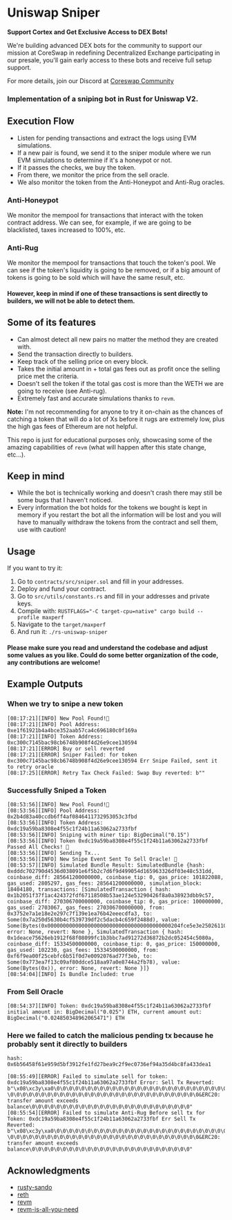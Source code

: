 # Uniswap Sniper

**Support Cortex and Get Exclusive Access to DEX Bots!**

We're building advanced DEX bots for the community to support our mission at CoreSwap in redefining  Decentralized  Exchange participating in our presale, you'll gain early access to these bots and receive full setup support. 

For more details, join our Discord at [Coreswap Community](https://discord.gg/AWDgU4WCwV)

### Implementation of a sniping bot in Rust for Uniswap V2.



## Execution Flow

- Listen for pending transactions and extract the logs using EVM simulations.
- If a new pair is found, we send it to the sniper module where we run EVM simulations to determine if it's a honeypot or not.
- If it passes the checks, we buy the token.
- From there, we monitor the price from the sell oracle.
- We also monitor the token from the Anti-Honeypot and Anti-Rug oracles.

### Anti-Honeypot

We monitor the mempool for transactions that interact with the token contract address. We can see, for example, if we are going to be blacklisted, taxes increased to 100%, etc.

### Anti-Rug

We monitor the mempool for transactions that touch the token's pool. We can see if the token's liquidity is going to be removed, or if a big amount of tokens is going to be sold which will have the same result, etc.

#### However, keep in mind if one of these transactions is sent directly to builders, we will not be able to detect them.

## Some of its features

- Can almost detect all new pairs no matter the method they are created with.
- Send the transaction directly to builders.
- Keep track of the selling price on every block.
- Takes the initial amount in + total gas fees out as profit once the selling price met the criteria.
- Doesn't sell the token if the total gas cost is more than the WETH we are going to receive (see Anti-rug).
- Extremely fast and accurate simulations thanks to `revm`.

**Note:** I'm not recommending for anyone to try it on-chain as the chances of catching a token that will do a lot of Xs before it rugs are extremely low, plus the high gas fees of Ethereum are not helpful.

This repo is just for educational purposes only, showcasing some of the amazing capabilities of `revm` (what will happen after this state change, etc...).

## Keep in mind

- While the bot is technically working and doesn't crash there may still be some bugs that I haven't noticed.
- Every information the bot holds for the tokens we bought is kept in memory if you restart the bot all the information will be lost and you will have to manually withdraw the tokens from the contract and sell them, use with caution!

## Usage

If you want to try it:

1. Go to `contracts/src/sniper.sol` and fill in your addresses.
2. Deploy and fund your contract.
3. Go to `src/utils/constants.rs` and fill in your addresses and private keys.
4. Compile with: `RUSTFLAGS="-C target-cpu=native" cargo build --profile maxperf`
5. Navigate to the `target/maxperf`
6. And run it: `./rs-uniswap-sniper`


#### Please make sure you read and understand the codebase and adjust some values as you like. Could do some better organization of the code, any contributions are welcome!

## Example Outputs

### When we try to snipe a new token

```
[08:17:21][INFO] New Pool Found!🚀
[08:17:21][INFO] Pool Address: 0xe1f61921b4a4bce352aab57ca4c696180c0f169a
[08:17:21][INFO] Token Address: 0xc300c7145bac98cb6748b908f4d26e9cee130594
[08:17:21][ERROR] Buy or sell reverted
[08:17:21][ERROR] Sniper Failed: for token 0xc300c7145bac98cb6748b908f4d26e9cee130594 Err Snipe Failed, sent it to retry oracle
[08:17:25][ERROR] Retry Tax Check Failed: Swap Buy reverted: b""
```


### Successfully Sniped a Token

```
[08:53:56][INFO] New Pool Found!🚀
[08:53:56][INFO] Pool Address: 0x2b4d83a40ccdb6ff4af0846411732953053c3fbd
[08:53:56][INFO] Token Address: 0xdc19a59ba8308e4f55c1f24b11a63062a2733fbf
[08:53:56][INFO] Sniping with miner tip: BigDecimal("0.15")
[08:53:56][INFO] Token 0xdc19a59ba8308e4f55c1f24b11a63062a2733fbf Passed All Checks! 🚀
[08:53:56][INFO] Sending Tx...
[08:53:56][INFO] New Snipe Event Sent To Sell Oracle! 🚀
[08:53:57][INFO] Simulated Bundle Result: SimulatedBundle {hash: 0xdddc702790d4536d038091e6f5b2c7d6f9d499054d165963326df03e48c531dd, coinbase_diff: 285641200000000, coinbase_tip: 0, gas_price: 101822088, gas_used: 2805297, gas_fees: 285641200000000, simulation_block: 18404180, transactions: [SimulatedTransaction { hash: 0x1b2051f37f1ac424372fdf67118508b53ae124e53290426f8a0a38923dbb9c57, coinbase_diff: 270306700000000, coinbase_tip: 0, gas_price: 100000000, gas_used: 2703067, gas_fees: 270306700000000, from: 0x3752e7a1e18e2e297c7f139e1ea76b42eeecdfa3, to: Some(0x7a250d5630b4cf539739df2c5dacb4c659f2488d), value: Some(Bytes(0x0000000000000000000000000000000000000000204fce5e3e25026110000000000000000000000000000000000000000000000000000001a055690d9db800000000000000000000000000000000000000000000000073fc196e3c77728b3f61)), error: None, revert: None }, SimulatedTransaction { hash: 0x1deace75626eb1912f68f08099fc1b3bbc7ad91272d36872b2dc052454c5080a, coinbase_diff: 15334500000000, coinbase_tip: 0, gas_price: 150000000, gas_used: 102230, gas_fees: 15334500000000, from: 0xf6f9ea00f25cebfc6b51f0d7e0092076ad77f3eb, to: Some(0x773ea7f13c09af80ddce518aa97a0e8744a2fb78), value: Some(Bytes(0x)), error: None, revert: None }]}
[08:54:04][INFO] Is Bundle Included: true
```


### From Sell Oracle
```
[08:54:37][INFO] Token: 0xdc19a59ba8308e4f55c1f24b11a63062a2733fbf initial amount in: BigDecimal("0.025") ETH, current amount out: BigDecimal("0.024850348962065471") ETH
```

### Here we failed to catch the malicious pending tx because he probably sent it directly to builders
```
hash: 0x6b56458f61e959d5bf3912fe1fd27bea9c2f9ec0736ef94a35d4bc8fa433dea1
```

```
[08:55:49][ERROR] Failed to simulate sell for token: 0xdc19a59ba8308e4f55c1f24b11a63062a2733fbf Error: Sell Tx Reverted: b"\x08\xc3y\xa0\0\0\0\0\0\0\0\0\0\0\0\0\0\0\0\0\0\0\0\0\0\0\0\0\0\0\0\0\0\0\0 \0\0\0\0\0\0\0\0\0\0\0\0\0\0\0\0\0\0\0\0\0\0\0\0\0\0\0\0\0\0\0&ERC20: transfer amount exceeds balance\0\0\0\0\0\0\0\0\0\0\0\0\0\0\0\0\0\0\0\0\0\0\0\0\0\0"
[08:55:54][ERROR] Failed to simulate Anti-Rug Before sell tx for Token: 0xdc19a59ba8308e4f55c1f24b11a63062a2733fbf Err Sell Tx Reverted: b"\x08\xc3y\xa0\0\0\0\0\0\0\0\0\0\0\0\0\0\0\0\0\0\0\0\0\0\0\0\0\0\0\0\0\0\0\0 \0\0\0\0\0\0\0\0\0\0\0\0\0\0\0\0\0\0\0\0\0\0\0\0\0\0\0\0\0\0\0&ERC20: transfer amount exceeds balance\0\0\0\0\0\0\0\0\0\0\0\0\0\0\0\0\0\0\0\0\0\0\0\0\0\0"
```


## Acknowledgments

- [rusty-sando](https://github.com/mouseless-eth/rusty-sando)
- [reth](https://github.com/paradigmxyz/reth)
- [revm](https://github.com/bluealloy/revm)
- [revm-is-all-you-need](https://github.com/solidquant/revm-is-all-you-need)
